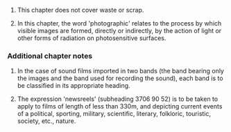 1. This chapter does not cover waste or scrap.

2. In this chapter, the word 'photographic' relates to the process by which visible images are formed, directly or indirectly, by the action of light or other forms of radiation on photosensitive surfaces.

### Additional chapter notes

1. In the case of sound films imported in two bands (the band bearing only the images and the band used for recording the sound), each band is to be classified in its appropriate heading.

2. The expression 'newsreels' (subheading 3706 90 52) is to be taken to apply to films of length of less than 330m, and depicting current events of a political, sporting, military, scientific, literary, folkloric, touristic, society, etc., nature.
